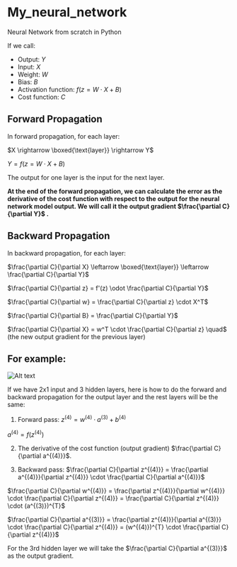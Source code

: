 # My_neural_network
Neural Network from scratch in Python

If we call:

- Output: $Y$
- Input: $X$
- Weight: $W$
- Bias: $B$
- Activation function: $f(z = W\cdot X + B)$
- Cost function: $C$

## Forward Propagation
In forward propagation, for each layer:

$X  \rightarrow \boxed{\text{layer}} \rightarrow  Y$

$Y = f(z = W\cdot X + B)$



The output for one layer is the input for the next layer.

**At the end of the forward propagation, we can calculate the error as the derivative of the cost function with respect to the output for the neural network model output. We will call it the output gradient $\frac{\partial C}{\partial Y}$ .** 

## Backward Propagation
In backward propagation, for each layer:

$\frac{\partial C}{\partial X} \leftarrow \boxed{\text{layer}} \leftarrow \frac{\partial C}{\partial Y}$

$\frac{\partial C}{\partial z} = f'(z) \odot \frac{\partial C}{\partial Y}$

$\frac{\partial C}{\partial w} = \frac{\partial C}{\partial z} \cdot X^T$

$\frac{\partial C}{\partial B} = \frac{\partial C}{\partial Y}$

$\frac{\partial C}{\partial X} = w^T \cdot \frac{\partial C}{\partial z} \quad$ (the new output gradient for the previous layer)

 

## For example:

![Alt text](attachment:%D9%86%D8%B5%20%D9%81%D9%82%D8%B1%D8%AA%D9%83.png)


If we have 2x1 input and 3 hidden layers, here is how to do the forward and backward propagation for the output layer and the rest layers will be the same:


1. Forward pass:
$z^{(4)} = w^{(4)} \cdot a^{(3)} + b^{(4)}$

$a^{(4)} = f(z^{(4)})$

2. The derivative of the cost function (output gradient) $\frac{\partial C}{\partial a^{(4)}}$.


3. Backward pass:
$\frac{\partial C}{\partial z^{(4)}} = \frac{\partial a^{(4)}}{\partial z^{(4)}} \cdot \frac{\partial C}{\partial a^{(4)}}$

$\frac{\partial C}{\partial w^{(4)}} = \frac{\partial z^{(4)}}{\partial w^{(4)}} \cdot \frac{\partial C}{\partial z^{(4)}} = \frac{\partial C}{\partial z^{(4)}} \cdot (a^{(3)})^{T}$

$\frac{\partial C}{\partial a^{(3)}} = \frac{\partial z^{(4)}}{\partial a^{(3)}} \cdot \frac{\partial C}{\partial z^{(4)}} = (w^{(4)})^{T} \cdot \frac{\partial C}{\partial z^{(4)}}$

For the 3rd hidden layer we will take the $\frac{\partial C}{\partial a^{(3)}}$ as the output gradient.
